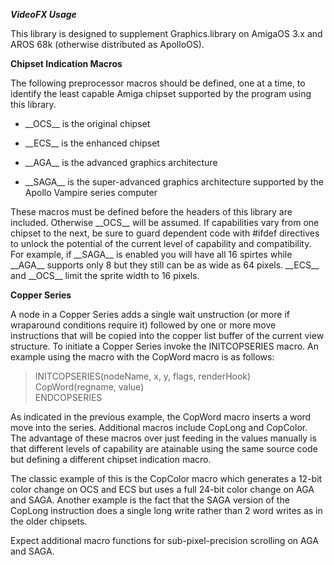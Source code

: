 ***VideoFX Usage***

This library is designed to supplement Graphics.library on AmigaOS 3.x and AROS 68k (otherwise distributed as ApolloOS).

**Chipset Indication Macros**

The following preprocessor macros should be defined, one at a time, to identify the least capable Amiga chipset supported by the program using this library.

* \_\_OCS\_\_ is the original chipset

* \_\_ECS\_\_ is the enhanced chipset

* \_\_AGA\_\_ is the advanced graphics architecture

* \_\_SAGA\_\_ is the super-advanced graphics architecture supported by the Apollo Vampire series computer

These macros must be defined before the headers of this library are included.  Otherwise \_\_OCS\_\_ will be assumed.  If capabilities vary from one chipset to the next, be sure to guard dependent code with #ifdef directives to unlock the potential of the current level of capability and compatibility.  For example, if \_\_SAGA\_\_ is enabled you will have all 16 spirtes while \_\_AGA\_\_ supports only 8 but they still can be as wide as 64 pixels.  \_\_ECS\_\_ and \_\_OCS\_\_ limit the sprite width to 16 pixels.

**Copper Series**

A node in a Copper Series adds a single wait unstruction (or more if wraparound conditions require it) followed by one or more move instructions that will be copied into the copper list buffer of the current view structure.  To initiate a Copper Series invoke the INITCOPSERIES macro.  An example using the macro with the CopWord macro is as follows:

> INITCOPSERIES(nodeName, x, y, flags, renderHook)\
> CopWord(regname, value)\
> ENDCOPSERIES

As indicated in the previous example, the CopWord macro inserts a word move into the series.  Additional macros include CopLong and CopColor.  The advantage of these macros over just feeding in the values manually is that different levels of capability are atainable using the same source code but defining a different chipset indication macro.

The classic example of this is the CopColor macro which generates a 12-bit color change on OCS and ECS but uses a full 24-bit color change on AGA and SAGA.  Another example is the fact that the SAGA version of the CopLong instruction does a single long write rather than 2 word writes as in the older chipsets.

Expect additional macro functions for sub-pixel-precision scrolling on AGA and SAGA.